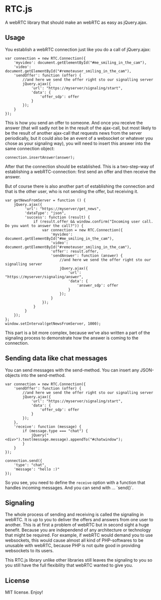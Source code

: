 RTC.js
======

A webRTC library that should make an webRTC as easy as jQuery.ajax.

## Usage

You establish a webRTC connection just like you do a call of jQuery.ajax:

    var connection = new RTC.Connection({
        'myvideo': document.getElementById("#me_smiling_in_the_cam"),
        'video': document.getElementById("#remoteuser_smiling_in_the_cam"),
        'sendOffer': function (offer) {
            //and here we send the offer right sto our signalling server
            jQuery.ajax({
                'url': "https://myserver/signaling/start",
                'data': {
                    'offer_sdp': offer
                }
            });
        }
    });

This is how you send an offer to someone. And once you receive the answer (that will sadly not be in the result of the ajax-call, but most likely to be the result of another ajax-call that requests news from the server periodically, but it could also be an event of a websocket or whatever you chose as your signaling way), you will need to insert this answer into the same connection object:

    connection.insertAnswer(answer);

After that the connection should be established. This is a two-step-way of establishing a webRTC-connection: first send an offer and then receive the answer.

But of course there is also another part of establishing the connection and that is the other user, who is not sending the offer, but receiving it.

    var getNewsFromServer = function () {
        jQuery.ajax({
             'url': "https://myserver/get_news",
             'dataType': "json",
             'success': function (result) {
                 if (result.offer && window.confirm("Incoming user call. Do you want to answer the call?")) {
                     var connection = new RTC.Connection({
                         'myvideo': document.getElementById("#me_smiling_in_the_cam"),
                         'video': document.getElementById("#remoteuser_smiling_in_the_cam"),
                         'offer': result.offer,
                         'sendAnswer': function (answer) {
                             //and here we send the offer right sto our signalling server
                             jQuery.ajax({
                                 'url': "https://myserver/signaling/answer",
                                 'data': {
                                     'answer_sdp': offer
                                 }
                             });
                         }
                     });
                 }
             }
        });
    };
    window.setInterval(getNewsFromServer, 1000);

This part is a bit more complex, because we've also written a part of the signaling process to demonstrate how the answer is coming to the connection.

## Sending data like chat messages

You can send messages with the send-method. You can insert any JSON-objects into the send-method.

    var connection = new RTC.Connection({
        'sendOffer': function (offer) {
            //and here we send the offer right sto our signalling server
            jQuery.ajax({
                'url': "https://myserver/signaling/start",
                'data': {
                    'offer_sdp': offer
                }
            });
        },
        'receive': function (message) {
            if (message.type === "chat") {
                jQuery("<div>").text(message.message).appendTo("#chatwindow");
            }
        }
    });

    connection.send({
        'type': "chat",
        'message': "hello :)"
    });

So you see, you need to define the `receive` option with a function that handles incoming messages. And you can send with ... ´send()´.

## Signaling

The whole process of sending and receiving is called the signaling in webRTC. It is up to you to deliver the offers and answers from one user to another. This is at first a problem of webRTC but in second sight a huge benefit. Because you are independend of any architecture or technology that might be required. For example, if webRTC would demand you to use websockets, this would cause almost all kind of PHP-softwares to be unusable with webRTC, because PHP is not quite good in providing websockets to its users.

This RTC.js library unlike other libraries still leaves the signaling to you so you still have the full flexibility that webRTC wanted to give you.

## License

MIT license. Enjoy!
